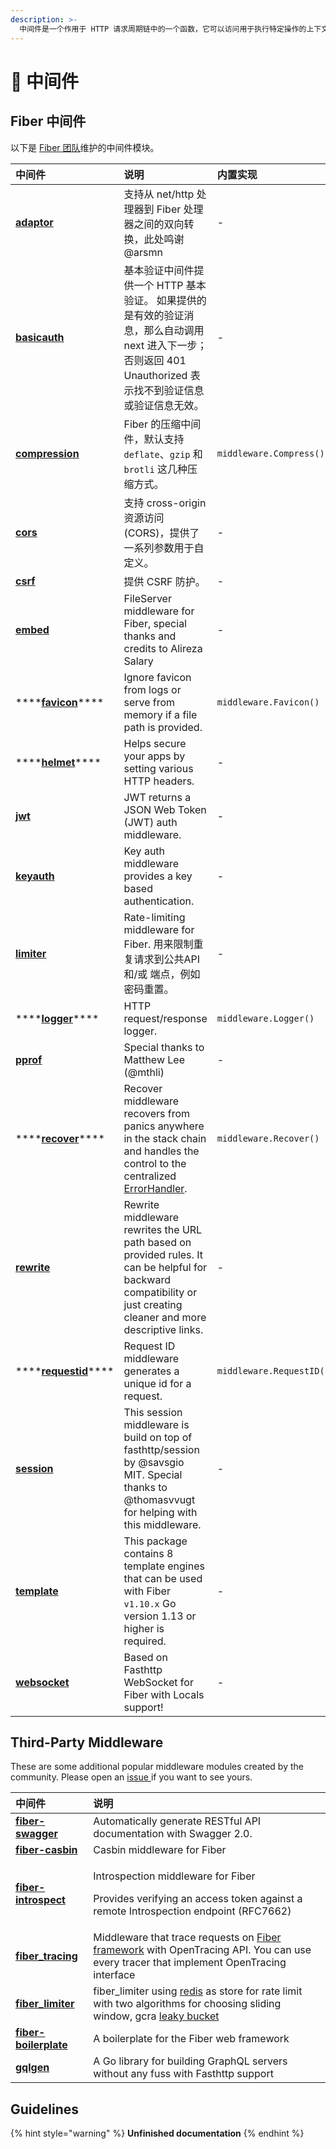 ```yaml
---
description: >-
  中间件是一个作用于 HTTP 请求周期链中的一个函数，它可以访问用于执行特定操作的上下文. 例如，记录每个请求或启用 CORS。
---
```


# 🧬 中间件

## Fiber 中间件

 以下是 [Fiber 团队](https://github.com/orgs/gofiber/people)维护的中间件模块。

| 中间件                                                                                                                  | 说明                                                                                                                                                                  | 内置实现                     |
|:-------------------------------------------------------------------------------------------------------------------- |:------------------------------------------------------------------------------------------------------------------------------------------------------------------- |:------------------------ |
| [**adaptor**](https://github.com/gofiber/adaptor)                                                                    | 支持从 net/http 处理器到 Fiber 处理器之间的双向转换，此处鸣谢 @arsmn                                                                                                                      | -                        |
| [**basicauth**](https://github.com/gofiber/basicauth)                                                                | 基本验证中间件提供一个 HTTP 基本验证。 如果提供的是有效的验证消息，那么自动调用 next 进入下一步；否则返回 401 Unauthorized 表示找不到验证信息或验证信息无效。                                                                      | -                        |
| [**compression**](https://github.com/Fenny/fiber/blob/master/middleware/compress.md)                                 | Fiber 的压缩中间件，默认支持 `deflate`、`gzip` 和 `brotli` 这几种压缩方式。                                                                                                              | `middleware.Compress()`  |
| [**cors**](https://github.com/gofiber/cors)                                                                          | 支持 cross-origin 资源访问\(CORS\)，提供了一系列参数用于自定义。                                                                                                                       | -                        |
| [**csrf**](https://github.com/gofiber/csrf)                                                                          | 提供 CSRF 防护。                                                                                                                                                         | -                        |
| [**embed**](https://github.com/gofiber/embed)                                                                        | FileServer middleware for Fiber, special thanks and credits to Alireza Salary                                                                                       | -                        |
| \*\*\*\*[**favicon**](https://github.com/gofiber/fiber/blob/master/middleware/favicon.md)\*\*\*\*    | Ignore favicon from logs or serve from memory if a file path is provided.                                                                                           | `middleware.Favicon()`   |
| \*\*\*\*[**helmet**](https://github.com/gofiber/helmet)\*\*\*\*                                      | Helps secure your apps by setting various HTTP headers.                                                                                                             | -                        |
| [**jwt**](https://github.com/gofiber/jwt)                                                                            | JWT returns a JSON Web Token \(JWT\) auth middleware.                                                                                                             | -                        |
| [**keyauth**](https://github.com/gofiber/keyauth)                                                                    | Key auth middleware provides a key based authentication.                                                                                                            | -                        |
| [**limiter**](https://github.com/gofiber/limiter)                                                                    | Rate-limiting middleware for Fiber. 用来限制重复请求到公共API 和/或 端点，例如密码重置。                                                                                                   | -                        |
| \*\*\*\*[**logger**](https://github.com/gofiber/fiber/blob/master/middleware/logger.md)\*\*\*\*      | HTTP request/response logger.                                                                                                                                       | `middleware.Logger()`    |
| [**pprof**](https://github.com/gofiber/pprof)                                                                        | Special thanks to Matthew Lee \(@mthli\)                                                                                                                          | -                        |
| \*\*\*\*[**recover**](https://github.com/gofiber/fiber/blob/master/middleware/recover_id.md)\*\*\*\* | Recover middleware recovers from panics anywhere in the stack chain and handles the control to the centralized[ ErrorHandler](error-handling.md).                   | `middleware.Recover()`   |
| [**rewrite**](https://github.com/gofiber/rewrite)                                                                    | Rewrite middleware rewrites the URL path based on provided rules. It can be helpful for backward compatibility or just creating cleaner and more descriptive links. | -                        |
| \*\*\*\*[**requestid**](https://github.com/Fenny/fiber/blob/master/middleware/request_id.md)\*\*\*\* | Request ID middleware generates a unique id for a request.                                                                                                          | `middleware.RequestID()` |
| [**session**](https://github.com/gofiber/session)                                                                    | This session middleware is build on top of fasthttp/session by @savsgio MIT. Special thanks to @thomasvvugt for helping with this middleware.                       | -                        |
| [**template**](https://github.com/gofiber/template)                                                                  | This package contains 8 template engines that can be used with Fiber `v1.10.x` Go version 1.13 or higher is required.                                               | -                        |
| [**websocket**](https://github.com/gofiber/websocket)                                                                | Based on Fasthttp WebSocket for Fiber with Locals support!                                                                                                          | -                        |

## Third-Party Middleware

These are some additional popular middleware modules created by the community. Please open an [issue ](https://github.com/gofiber/fiber/issues)if you want to see yours.

<table>
  <thead>
    <tr>
      <th style="text-align:left">中间件</th>
      <th style="text-align:left">说明</th>
    </tr>
  </thead>
  <tbody>
    <tr>
      <td style="text-align:left"><a href="https://github.com/arsmn/fiber-swagger"><b>fiber-swagger</b></a>
      </td>
      <td style="text-align:left">Automatically generate RESTful API documentation with Swagger 2.0.</td>
    </tr>
    <tr>
      <td style="text-align:left"><a href="https://github.com/arsmn/fiber-casbin"><b>fiber-casbin</b></a>
      </td>
      <td style="text-align:left">Casbin middleware for Fiber</td>
    </tr>
    <tr>
      <td style="text-align:left"><a href="https://github.com/arsmn/fiber-introspect"><b>fiber-introspect</b></a>
      </td>
      <td style="text-align:left">
        <p>Introspection middleware for Fiber</p>
        <p>Provides verifying an access token against a remote Introspection endpoint
          (RFC7662)</p>
      </td>
    </tr>
    <tr>
      <td style="text-align:left"><a href="https://github.com/shareed2k/fiber_tracing"><b>fiber_tracing</b></a>
      </td>
      <td style="text-align:left">Middleware that trace requests on <a href="https://gofiber.io/">Fiber framework</a> with
        OpenTracing API. You can use every tracer that implement OpenTracing interface</td>
    </tr>
    <tr>
      <td style="text-align:left"><a href="https://github.com/shareed2k/fiber_limiter"><b>fiber_limiter</b></a>
      </td>
      <td style="text-align:left">fiber_limiter using <a href="https://github.com/go-redis/redis">redis</a> as
        store for rate limit with two algorithms for choosing sliding window, gcra
        <a
        href="https://en.wikipedia.org/wiki/Leaky_bucket">leaky bucket</a>
      </td>
    </tr>
    <tr>
      <td style="text-align:left"><a href="https://github.com/thomasvvugt/fiber-boilerplate"><b>fiber-boilerplate</b></a>
      </td>
      <td style="text-align:left">A boilerplate for the Fiber web framework</td>
    </tr>
    <tr>
      <td style="text-align:left"><a href="https://github.com/arsmn/gqlgen"><b>gqlgen</b></a>
      </td>
      <td style="text-align:left">A Go library for building GraphQL servers without any fuss with Fasthttp
        support</td>
    </tr>
  </tbody>
</table>

## Guidelines

{% hint style="warning" %}
**Unfinished documentation**
{% endhint %}

